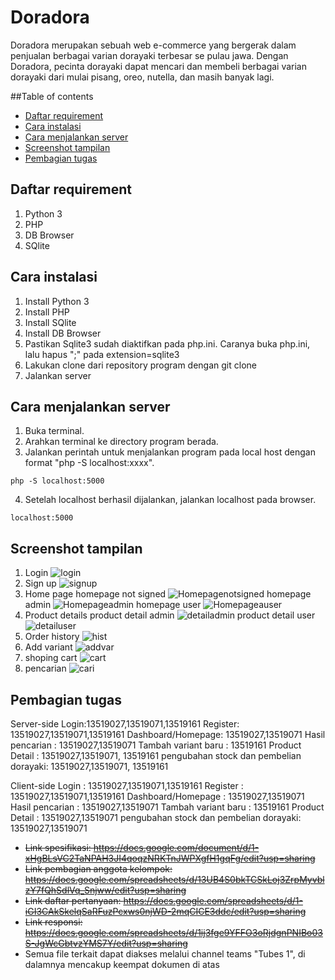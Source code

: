 # Doradora
Doradora merupakan sebuah web e-commerce yang bergerak dalam penjualan berbagai varian dorayaki terbesar se pulau jawa. Dengan Doradora, pecinta dorayaki dapat mencari dan membeli berbagai varian dorayaki dari mulai pisang, oreo, nutella, dan masih banyak lagi.

##Table of contents
* [Daftar requirement](#Daftar-requirement)
* [Cara instalasi](#Cara-instalasi)
* [Cara menjalankan server](#Cara-menjalankan-server)
* [Screenshot tampilan](#Screenshot-tampilan)
* [Pembagian tugas](#Pembagian-tugas)


## Daftar requirement
1. Python 3
2. PHP
3. DB Browser
4. SQlite

## Cara instalasi
1. Install Python 3
2. Install PHP
3. Install SQlite
4. Install DB Browser
5. Pastikan Sqlite3 sudah diaktifkan pada php.ini. Caranya buka php.ini, lalu hapus ";" pada extension=sqlite3 
6. Lakukan clone dari repository program dengan git clone
7. Jalankan server

## Cara menjalankan server
1. Buka terminal.
2. Arahkan terminal ke directory program berada.
3. Jalankan perintah untuk menjalankan program pada local host dengan format "php -S localhost:xxxx".
```
php -S localhost:5000
```
4. Setelah localhost berhasil dijalankan, jalankan localhost pada browser.
```
localhost:5000
```
## Screenshot tampilan
1. Login
![login](./SS/Login.png)
2. Sign up
![signup](./SS/Signup.png)
3. Home page
homepage not signed
![Homepagenotsigned](./SS/Homepagenotsigned.png)
homepage admin
![Homepageadmin](./SS/adminhomepage.png)
homepage user
![Homepageauser](./SS/homepageuser.png)
3. Product details
product detail admin
![detailadmin](./SS/detailAdmin.jpg)
product detail user
![detailuser](./SS/detailNon.jpg)
4. Order history
![hist](./SS/orderhistory.jpg)
5. Add variant
![addvar](./SS/addnewvariant.jpg)
6. shoping cart
![cart](./SS/keranjang.jpg)
7. pencarian
![cari](./SS/Pencarian.png)

## Pembagian tugas 
Server-side
Login:13519027,13519071,13519161
Register: 13519027,13519071,13519161
Dashboard/Homepage: 13519027,13519071
Hasil pencarian : 13519027,13519071
Tambah variant baru : 13519161
Product Detail : 13519027,13519071, 13519161
pengubahan stock dan pembelian dorayaki: 13519027,13519071, 13519161


Client-side
Login : 13519027,13519071,13519161
Register : 13519027,13519071,13519161
Dashboard/Homepage : 13519027,13519071
Hasil pencarian : 13519027,13519071
Tambah variant baru : 13519161
Product Detail : 13519027,13519071
pengubahan stock dan pembelian dorayaki: 13519027,13519071

- ~~Link spesifikasi: https://docs.google.com/document/d/1-xHgBLsVC2TaNPAH3JI4qoqzNRKTnJWPXgfH1gqFg/edit?usp=sharing~~
- ~~Link pembagian anggota kelompok: https://docs.google.com/spreadsheets/d/13UB4S0bkTCSkLoj3ZrpMyvblzY7fQhSdlVq_Snjww/edit?usp=sharing~~
- ~~Link daftar pertanyaan: https://docs.google.com/spreadsheets/d/1-iGI3CAkSkelqSaRFuzPcxws0njWD-2mqCICE3ddc/edit?usp=sharing~~
- ~~Link responsi: https://docs.google.com/spreadsheets/d/1ij3fge9YFFO3oRjdgnPNIBo03S-JgWcGbtvzYMS7Y/edit?usp=sharing~~
- Semua file terkait dapat diakses melalui channel teams "Tubes 1", di dalamnya mencakup keempat dokumen di atas
